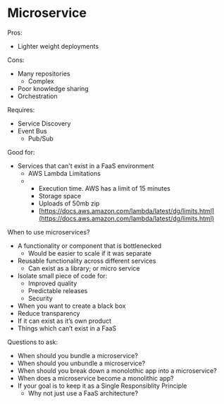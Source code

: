 # Microservice

Pros:

* Lighter weight deployments

Cons:

* Many repositories
  * Complex
* Poor knowledge sharing
* Orchestration

Requires:

* Service Discovery
* Event Bus
  * Pub/Sub

Good for:

* Services that can't exist in a FaaS environment
  * AWS Lambda Limitations
  * * Execution time. AWS has a limit of 15 minutes
    * Storage space
    * Uploads of 50mb zip
    * [https://docs.aws.amazon.com/lambda/latest/dg/limits.html](https://docs.aws.amazon.com/lambda/latest/dg/limits.html)

When to use microservices?

* A functionality or component that is bottlenecked
  * Would be easier to scale if it was separate
* Reusable functionality across different services
  * Can exist as a library; or micro service
* Isolate small piece of code for:
  * Improved quality
  * Predictable releases
  * Security
* When you want to create a black box
* Reduce transparency
* If it can exist as it’s own product
* Things which can’t exist in a FaaS

Questions to ask:

* When should you bundle a microservice?
* When should you unbundle a microservice?
* When should you break down a monolothic app into a microservice?
* When does a microservice become a monolithic app?
* If your goal is to keep it as a Single Responsiblity Principle
  * Why not just use a FaaS architecture?

